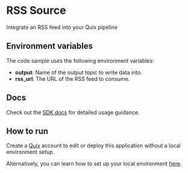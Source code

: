 # RSS Source 
Integrate an RSS feed into your Quix pipeline

## Environment variables

The code sample uses the following environment variables:

- **output**: Name of the output topic to write data into.
- **rss_url**: The URL of the RSS feed to consume.

## Docs

Check out the [SDK docs](https://quix.io/docs/sdk/introduction.html) for detailed usage guidance.

## How to run
Create a [Quix](https://portal.platform.quix.ai/self-sign-up?xlink=github) account to edit or deploy this application without a local environment setup.

Alternatively, you can learn how to set up your local environment [here](https://quix.io/docs/sdk/python-setup.html).
